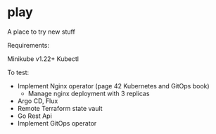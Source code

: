# play
A place to try new stuff

Requirements:

Minikube v1.22+
Kubectl

To test:

- Implement Nginx operator (page 42 Kubernetes and GitOps book)
  - Manage nginx deployment with 3 replicas
- Argo CD, Flux
- Remote Terraform state vault
- Go Rest Api
- Implement GitOps operator

